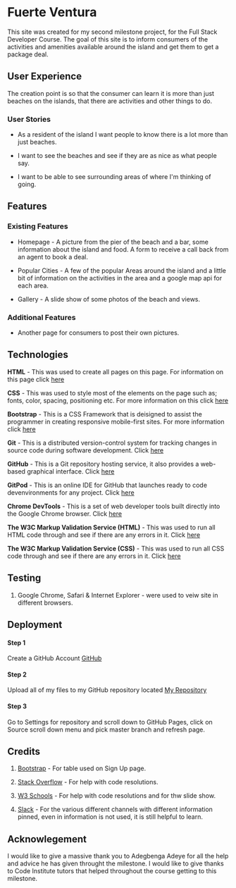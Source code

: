 # Fuerte Ventura

This site was created for my second milestone project, for the Full Stack Developer Course.
The goal of this site is to inform consumers of the activities and amenities available around the island and get them to get a package deal.

## User Experience

The creation point is so that the consumer can learn it is more than just beaches on the islands, that there are activities and other things to do.

### User Stories

* As a resident of the island I want people to know there is a lot more than just beaches.

* I want to see the beaches and see if they are as nice as what people say.

* I want to be able to see surrounding areas of where I'm thinking of going.

## Features

### Existing Features

* Homepage - A picture from the pier of the beach and a bar, some information about the island and food. A form to receive a call back from an agent to book a deal.

* Popular Cities - A few of the popular Areas around the island and a little bit of information on the activities in the area and a google map api for each area.

* Gallery - A slide show of some photos of the beach and views.

### Additional Features

* Another page for consumers to post their own pictures.

## Technologies

  **HTML** - This was used to create all pages on this page. For information on this page click [here](https://en.wikipedia.org/wiki/HTML)

  **CSS** - This was used to style most of the elements on the page such as; fonts, color, spacing, positioning etc. For more information on this click [here](https://en.wikipedia.org/wiki/Cascading_Style_Sheets)

  **Bootstrap** - This is a CSS Framework that is deisigned to assist the programmer in creating responsive mobile-first sites. For more information click [here](https://getbootstrap.com/)

  **Git** - This is a distributed version-control system for tracking changes in source code during software development. Click [here](https://en.wikipedia.org/wiki/Git)

  **GitHub** - This is a Git repository hosting service, it also provides a web-based graphical interface. Click [here](https://github.com/)

  **GitPod** - This is an online IDE for GitHub that launches ready to code devenvironments for any project. Click [here](https://www.gitpod.io/)

  **Chrome DevTools** - This is a set of web developer tools built directly into the Google Chrome browser. Click [here](https://en.wikipedia.org/wiki/Web_development_tools)

  **The W3C Markup Validation Service (HTML)** - This was used to run all HTML code through and see if there are any errors in it. Click [here](https://validator.w3.org/#validate_by_input)

  **The W3C Markup Validation Service (CSS)** - This was used to run all CSS code through and see if there are any errors in it. Click [here](https://jigsaw.w3.org/css-validator/#validate_by_input)

## Testing

1. Google Chrome, Safari & Internet Explorer - were used to veiw site in different browsers.

## Deployment

 #### Step 1

 Create a GitHub Account [GitHub](https://github.com/)

 #### Step 2

 Upload all of my files to my GitHub repository located [My Repository](https://github.com/bubbly16/molineux-freestyle-taekwondo)

 #### Step 3

 Go to Settings for repository and scroll down to GitHub Pages, click on Source scroll down menu and pick master branch and refresh page.

## Credits

 1. [Bootstrap](https://getbootstrap.com/) - For table used on Sign Up page. 

 2. [Stack Overflow](https://stackoverflow.com/) - For help with code resolutions.

 3. [W3 Schools](https://www.w3schools.com/) - For help with code resolutions and for thw slide show.

 5. [Slack](https://slack.com/intl/en-gb/) - For the various different channels with different information pinned, even in information is not used, it is still helpful to learn.

## Acknowlegement

 I would like to give a massive thank you to Adegbenga Adeye for all the help and advice he has given throught the milestone.
 I would like to give thanks to Code Institute tutors that helped throughout the course getting to this milestone.